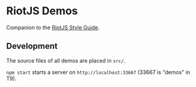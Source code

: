 # RiotJS Demos

Companion to the [RiotJS Style Guide](https://github.com/voorhoede/riotjs-style-guide).


## Development

The source files of all demos are placed in `src/`.

`npm start` starts a server on `http://localhost:33667` (33667 is "demos" in T9).